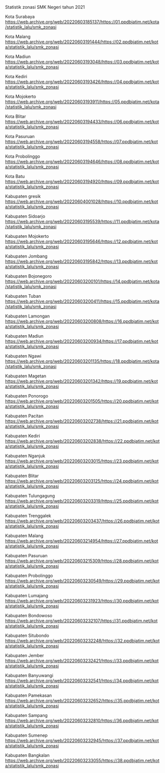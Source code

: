 Statistik zonasi SMK Negeri tahun 2021

Kota Surabaya
https://web.archive.org/web/20220603185137/https://01.ppdbjatim.net/kota/statistik_lalu/smk_zonasi

Kota Malang
https://web.archive.org/web/20220603191444/https://02.ppdbjatim.net/kota/statistik_lalu/smk_zonasi

Kota Madiun
https://web.archive.org/web/20220603193048/https://03.ppdbjatim.net/kota/statistik_lalu/smk_zonasi

Kota Kediri
https://web.archive.org/web/20220603193426/https://04.ppdbjatim.net/kota/statistik_lalu/smk_zonasi

Kota Mojokerto
https://web.archive.org/web/20220603193911/https://05.ppdbjatim.net/kota/statistik_lalu/smk_zonasi

Kota Blitar
https://web.archive.org/web/20220603194433/https://06.ppdbjatim.net/kota/statistik_lalu/smk_zonasi

Kota Pasuruan
https://web.archive.org/web/20220603194558/https://07.ppdbjatim.net/kota/statistik_lalu/smk_zonasi

Kota Probolinggo
https://web.archive.org/web/20220603194646/https://08.ppdbjatim.net/kota/statistik_lalu/smk_zonasi

Kota Batu
https://web.archive.org/web/20220603194920/https://09.ppdbjatim.net/kota/statistik_lalu/smk_zonasi

Kabupaten gresik
https://web.archive.org/web/20220604001028/https://10.ppdbjatim.net/kota/statistik_lalu/smk_zonasi

Kabupaten Sidoarjo
https://web.archive.org/web/20220603195539/https://11.ppdbjatim.net/kota/statistik_lalu/smk_zonasi

Kabupaten Mojokerto
https://web.archive.org/web/20220603195646/https://12.ppdbjatim.net/kota/statistik_lalu/smk_zonasi

Kabupaten Jombang
https://web.archive.org/web/20220603195842/https://13.ppdbjatim.net/kota/statistik_lalu/smk_zonasi

Kabupaten Bojonegoro
https://web.archive.org/web/20220603200101/https://14.ppdbjatim.net/kota/statistik_lalu/smk_zonasi

Kabupaten Tuban
https://web.archive.org/web/20220603200411/https://15.ppdbjatim.net/kota/statistik_lalu/smk_zonasi

Kabupaten Lamongan
https://web.archive.org/web/20220603200808/https://16.ppdbjatim.net/kota/statistik_lalu/smk_zonasi

Kabupaten Madiun
https://web.archive.org/web/20220603200934/https://17.ppdbjatim.net/kota/statistik_lalu/smk_zonasi

Kabupaten Ngawi
https://web.archive.org/web/20220603201135/https://18.ppdbjatim.net/kota/statistik_lalu/smk_zonasi

Kabupaten Magetan
https://web.archive.org/web/20220603201342/https://19.ppdbjatim.net/kota/statistik_lalu/smk_zonasi

Kabupaten Ponorogo
https://web.archive.org/web/20220603201505/https://20.ppdbjatim.net/kota/statistik_lalu/smk_zonasi

Kabupaten Pacitan
https://web.archive.org/web/20220603202738/https://21.ppdbjatim.net/kota/statistik_lalu/smk_zonasi

Kabupaten Kediri
https://web.archive.org/web/20220603202838/https://22.ppdbjatim.net/kota/statistik_lalu/smk_zonasi

Kabupaten Nganjuk
https://web.archive.org/web/20220603203015/https://23.ppdbjatim.net/kota/statistik_lalu/smk_zonasi

Kabupaten Blitar
https://web.archive.org/web/20220603203125/https://24.ppdbjatim.net/kota/statistik_lalu/smk_zonasi

Kabupaten Tulungagung
https://web.archive.org/web/20220603203319/https://25.ppdbjatim.net/kota/statistik_lalu/smk_zonasi

Kabupaten Trenggalek
https://web.archive.org/web/20220603203437/https://26.ppdbjatim.net/kota/statistik_lalu/smk_zonasi

Kabupaten Malang
https://web.archive.org/web/20220603214954/https://27.ppdbjatim.net/kota/statistik_lalu/smk_zonasi

Kabupaten Pasuruan
https://web.archive.org/web/20220603215309/https://28.ppdbjatim.net/kota/statistik_lalu/smk_zonasi

Kabupaten Probolinggo
https://web.archive.org/web/20220603230549/https://29.ppdbjatim.net/kota/statistik_lalu/smk_zonasi

Kabupaten Lumajang
https://web.archive.org/web/20220603231923/https://30.ppdbjatim.net/kota/statistik_lalu/smk_zonasi

Kabupaten Bondowoso
https://web.archive.org/web/20220603232107/https://31.ppdbjatim.net/kota/statistik_lalu/smk_zonasi

Kabupaten Situbondo
https://web.archive.org/web/20220603232248/https://32.ppdbjatim.net/kota/statistik_lalu/smk_zonasi

Kabupaten Jember
https://web.archive.org/web/20220603232421/https://33.ppdbjatim.net/kota/statistik_lalu/smk_zonasi

Kabupaten Banyuwangi
https://web.archive.org/web/20220603232541/https://34.ppdbjatim.net/kota/statistik_lalu/smk_zonasi

Kabupaten Pamekasan
https://web.archive.org/web/20220603232652/https://35.ppdbjatim.net/kota/statistik_lalu/smk_zonasi

Kabupaten Sampang
https://web.archive.org/web/20220603232810/https://36.ppdbjatim.net/kota/statistik_lalu/smk_zonasi

Kabupaten Sumenep
https://web.archive.org/web/20220603232945/https://37.ppdbjatim.net/kota/statistik_lalu/smk_zonasi

Kabupaten Bangkalan
https://web.archive.org/web/20220603233055/https://38.ppdbjatim.net/kota/statistik_lalu/smk_zonasi
